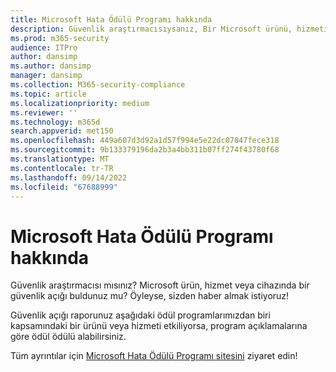 ```yaml
---
title: Microsoft Hata Ödülü Programı hakkında
description: Güvenlik araştırmacısıysanız, Bir Microsoft ürünü, hizmeti veya cihazındaki bir güvenlik açığını bildirdiğiniz için ödül alabilirsiniz.
ms.prod: m365-security
audience: ITPro
author: dansimp
ms.author: dansimp
manager: dansimp
ms.collection: M365-security-compliance
ms.topic: article
ms.localizationpriority: medium
ms.reviewer: ''
ms.technology: m365d
search.appverid: met150
ms.openlocfilehash: 449a607d3d92a1d57f994e5e22dc07047fece318
ms.sourcegitcommit: 9b133379196da2b3a4bb311b07ff274f43780f68
ms.translationtype: MT
ms.contentlocale: tr-TR
ms.lasthandoff: 09/14/2022
ms.locfileid: "67688999"
---
```

# <a name="about-the-microsoft-bug-bounty-program"></a>Microsoft Hata Ödülü Programı hakkında

Güvenlik araştırmacısı mısınız? Microsoft ürün, hizmet veya cihazında bir güvenlik açığı buldunuz mu? Öyleyse, sizden haber almak istiyoruz!

Güvenlik açığı raporunuz aşağıdaki ödül programlarımızdan biri kapsamındaki bir ürünü veya hizmeti etkiliyorsa, program açıklamalarına göre ödül ödülü alabilirsiniz.

Tüm ayrıntılar için [Microsoft Hata Ödülü Programı sitesini](https://www.microsoft.com/en-us/msrc/bounty?rtc=1) ziyaret edin!